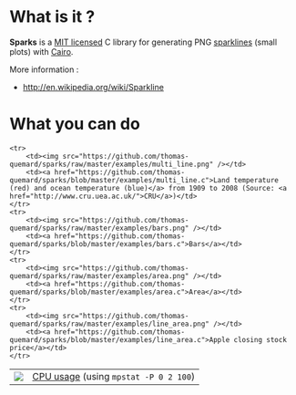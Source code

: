 # What is it ?

**Sparks** is a [MIT licensed](https://github.com/thomas-quemard/sparks/blob/master/LICENSE) C library for generating PNG [sparklines](http://en.wikipedia.org/wiki/Sparkline) (small
plots) with [Cairo](http://cairographics.org/).

More information :

* http://en.wikipedia.org/wiki/Sparkline



# What you can do

<table>
	<tr>
		<td><img src="https://github.com/thomas-quemard/sparks/raw/master/examples/line.png" /></td>
		<td><a href="https://github.com/thomas-quemard/sparks/blob/master/examples/line.c">CPU usage</a> (using <code>mpstat -P 0 2 100</code>)</td>
	</tr>

	<tr>
		<td><img src="https://github.com/thomas-quemard/sparks/raw/master/examples/multi_line.png" /></td>
		<td><a href="https://github.com/thomas-quemard/sparks/blob/master/examples/multi_line.c">Land temperature (red) and ocean temperature (blue)</a> from 1909 to 2008 (Source: <a href="http://www.cru.uea.ac.uk/">CRU</a>)</td>
	</tr>
	<tr>
		<td><img src="https://github.com/thomas-quemard/sparks/raw/master/examples/bars.png" /></td>
		<td><a href="https://github.com/thomas-quemard/sparks/blob/master/examples/bars.c">Bars</a></td>
	</tr>
	<tr>
		<td><img src="https://github.com/thomas-quemard/sparks/raw/master/examples/area.png" /></td>
		<td><a href="https://github.com/thomas-quemard/sparks/blob/master/examples/area.c">Area</a></td>
	</tr>
	<tr>
		<td><img src="https://github.com/thomas-quemard/sparks/raw/master/examples/line_area.png" /></td>
		<td><a href="https://github.com/thomas-quemard/sparks/blob/master/examples/line_area.c">Apple closing stock price</a></td>
	</tr>
</table>
